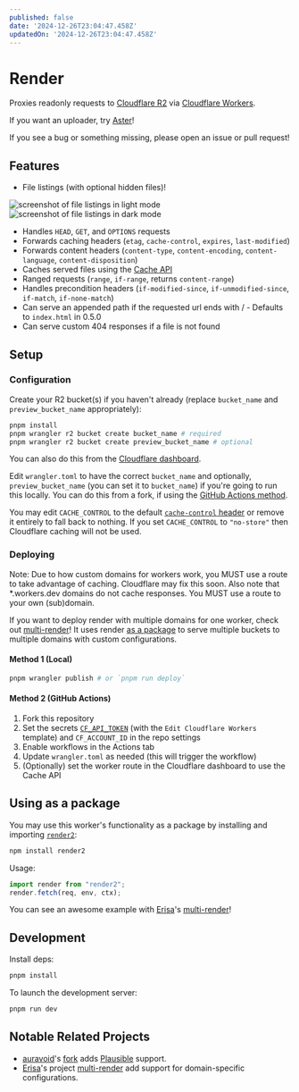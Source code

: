 ```yaml
---
published: false
date: '2024-12-26T23:04:47.458Z'
updatedOn: '2024-12-26T23:04:47.458Z'
---
```

# Render

Proxies readonly requests to [Cloudflare R2](https://developers.cloudflare.com/r2) via [Cloudflare Workers](https://workers.dev).

If you want an uploader, try [Aster](https://github.com/kotx/aster)!

If you see a bug or something missing, please open an issue or pull request!

## Features
- File listings (with optional hidden files)!

![screenshot of file listings in light mode](https://user-images.githubusercontent.com/33439542/193165135-1dd935f5-b68b-495a-97cc-9c69c3c0ce01.png)
![screenshot of file listings in dark mode](https://user-images.githubusercontent.com/33439542/193165189-3cd4b79e-27ea-4397-bb80-f3ccf31185dc.png)


- Handles `HEAD`, `GET`, and `OPTIONS` requests
- Forwards caching headers (`etag`, `cache-control`, `expires`, `last-modified`)
- Forwards content headers (`content-type`, `content-encoding`, `content-language`, `content-disposition`)
- Caches served files using the [Cache API](https://developers.cloudflare.com/workers/runtime-apis/cache/)
- Ranged requests (`range`, `if-range`, returns `content-range`)
- Handles precondition headers (`if-modified-since`, `if-unmodified-since`, `if-match`, `if-none-match`)
- Can serve an appended path if the requested url ends with / - Defaults to `index.html` in 0.5.0
- Can serve custom 404 responses if a file is not found

## Setup

### Configuration

Create your R2 bucket(s) if you haven't already (replace `bucket_name` and `preview_bucket_name` appropriately):
```sh
pnpm install
pnpm wrangler r2 bucket create bucket_name # required
pnpm wrangler r2 bucket create preview_bucket_name # optional
```
You can also do this from the [Cloudflare dashboard](https://dash.cloudflare.com/?to=/:account/r2/buckets/new).

Edit `wrangler.toml` to have the correct `bucket_name` and optionally, `preview_bucket_name`  (you can set it to `bucket_name`) if you're going to run this locally.
You can do this from a fork, if using the [GitHub Actions method](#method-2-github-actions).

You may edit `CACHE_CONTROL` to the default [`cache-control` header](https://developer.mozilla.org/en-US/docs/Web/HTTP/Headers/Cache-Control) or remove it entirely to fall back to nothing. If you set `CACHE_CONTROL` to `"no-store"` then Cloudflare caching will not be used.

### Deploying

Note: Due to how custom domains for workers work, you MUST use a route to take advantage of caching. Cloudflare may fix this soon.
Also note that \*.workers.dev domains do not cache responses. You MUST use a route to your own (sub)domain.

If you want to deploy render with multiple domains for one worker, check out [multi-render](https://github.com/Erisa/multi-render)! It uses render [as a package](#using-as-a-package) to serve multiple buckets to multiple domains with custom configurations.

#### Method 1 (Local)
```sh
pnpm wrangler publish # or `pnpm run deploy`
```

#### Method 2 (GitHub Actions)
1. Fork this repository
2. Set the secrets [`CF_API_TOKEN`](https://dash.cloudflare.com/profile/api-tokens) (with the `Edit Cloudflare Workers	
` template) and `CF_ACCOUNT_ID` in the repo settings
3. Enable workflows in the Actions tab
4. Update `wrangler.toml` as needed (this will trigger the workflow)
5. (Optionally) set the worker route in the Cloudflare dashboard to use the Cache API

## Using as a package

You may use this worker's functionality as a package by installing and importing [`render2`](https://www.npmjs.com/package/render2):
```sh
npm install render2
```
Usage:
```js
import render from "render2";
render.fetch(req, env, ctx);
```

You can see an awesome example with [Erisa](https://github.com/Erisa)'s [multi-render](https://github.com/Erisa/multi-render)!

## Development

Install deps:
```sh
pnpm install
```

To launch the development server:
```sh
pnpm run dev
```

## Notable Related Projects

- [auravoid](https://github.com/auravoid)'s [fork](https://github.com/auravoid/render) adds [Plausible](https://plausible.io) support.
- [Erisa](https://github.com/Erisa)'s project [multi-render](https://github.com/erisa/multi-render) add support for domain-specific configurations.
